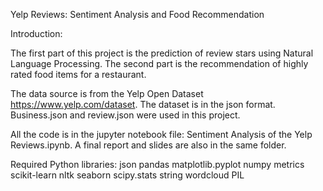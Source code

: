 Yelp Reviews: Sentiment Analysis and Food Recommendation

Introduction:

The first part of this project is the prediction of review stars using Natural Language Processing. The second part is the recommendation of highly rated food items for a restaurant.

The data source is from the Yelp Open Dataset https://www.yelp.com/dataset. The dataset is in the json format. Business.json and review.json were used in this project. 

All the code is in the jupyter notebook file: Sentiment Analysis of the Yelp Reviews.ipynb. A final report and slides are also in the same folder.

Required Python libraries:
json
pandas
matplotlib.pyplot
numpy
metrics
scikit-learn
nltk
seaborn
scipy.stats
string
wordcloud
PIL
